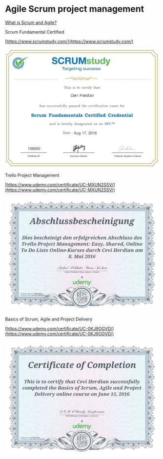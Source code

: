 # Agile Scrum project management

[What is Scrum and Agile?](https://www.cprime.com/resources/what-is-agile-what-is-scrum/)

Scrum Fundamental Certified

[https://www.scrumstudy.com/](https://www.scrumstudy.com/)

![](.gitbook/assets/scrum-fundamentals-certified-2016-08-17-12-42-52-page-001.jpg)

Trello Project Management

[https://www.udemy.com/certificate/UC-MXUN2SSV/](https://www.udemy.com/certificate/UC-MXUN2SSV/)

![](.gitbook/assets/uc-mxun2ssv.jpg)

Basics of Scrum, Agile and Project Delivery

[https://www.udemy.com/certificate/UC-0KJ9OGVD/](https://www.udemy.com/certificate/UC-0KJ9OGVD/)

![](.gitbook/assets/uc-0kj9ogvd.jpg)

